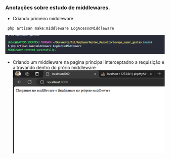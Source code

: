 ### Anotações sobre estudo de middlewares.
* Criando primeiro middleware
``` 
 php artisan make:middleware LogAcessoMiddleware
```
![Criando middleware](image.png)
* Criando um middleware na pagina principal interceptadno a requisição e a travando dentro do prório middleware
![interceptação middleware](image-1.png)